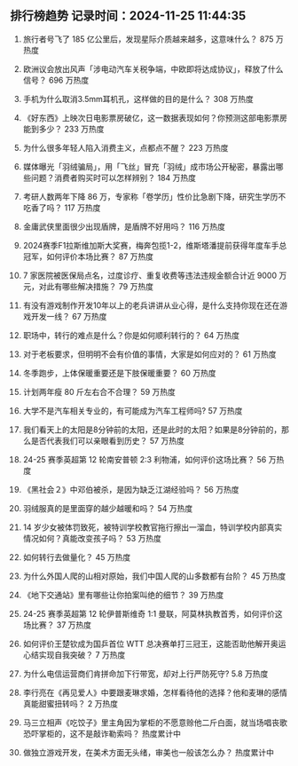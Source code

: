 
## 排行榜趋势 记录时间：2024-11-25 11:44:35
  
  1. 旅行者号飞了 185 亿公里后，发现星际介质越来越多，这意味什么？ 875 万热度
    
  2. 欧洲议会放出风声「涉电动汽车关税争端，中欧即将达成协议」，释放了什么信号？ 696 万热度
    
  3. 手机为什么取消3.5mm耳机孔，这样做的目的是什么？ 308 万热度
    
  4. 《好东西》上映次日电影票房破亿，这一数据表现如何？你预测这部电影票房能到多少？ 233 万热度
    
  5. 为什么很多年轻人陷入消费主义，点都点不醒？ 223 万热度
    
  6. 媒体曝光「羽绒骗局」，用「飞丝」冒充「羽绒」成市场公开秘密，暴露出哪些问题？消费者购买时可以怎样辨别？ 184 万热度
    
  7. 考研人数两年下降 86 万，专家称「卷学历」性价比急剧下降，研究生学历不吃香了吗？ 117 万热度
    
  8. 金庸武侠里面很少出现盾牌，是盾牌不好用吗？ 116 万热度
    
  9. 2024赛季F1拉斯维加斯大奖赛，梅奔包揽1-2，维斯塔潘提前获得年度车手总冠军，如何评价本场比赛？ 87 万热度
    
  10. 7 家医院被医保局点名，过度诊疗、重复收费等违法违规金额合计近 9000 万元，对此有哪些解决措施？ 79 万热度
    
  11. 有没有游戏制作开发10年以上的老兵讲讲从业心得，是什么支持你现在还在游戏开发一线？ 67 万热度
    
  12. 职场中，转行的难点是什么？你是如何顺利转行的？ 64 万热度
    
  13. 对于老板要求，但明明不会有价值的事情，大家是如何应对的？ 61 万热度
    
  14. 冬季跑步，上体保暖重要还是下肢保暖重要？ 60 万热度
    
  15. 计划两年瘦 80 斤左右合不合理？ 59 万热度
    
  16. 大学不是汽车相关专业的，有可能成为汽车工程师吗? 57 万热度
    
  17. 我们看天上的太阳是8分钟前的太阳，还是此时的太阳？如果是8分钟前的，那么是否代表我们可以亲眼看到历史？ 57 万热度
    
  18. 24-25 赛季英超第 12 轮南安普顿 2:3 利物浦，如何评价这场比赛？ 56 万热度
    
  19. 《黑社会２》中邓伯被杀，是因为缺乏江湖经验吗？ 56 万热度
    
  20. 羽绒服真的是里面穿的越少越暖和吗？ 54 万热度
    
  21. 14 岁少女被体罚致死，被特训学校教官拖行擦出一溜血，特训学校内部真实情况如何？真能改变孩子吗？ 53 万热度
    
  22. 如何转行去做量化？ 45 万热度
    
  23. 为什么外国人爬的山相对原始，我们中国人爬的山多数都有台阶？ 45 万热度
    
  24. 《地下交通站》里有哪些让你拍案叫绝的细节？ 39 万热度
    
  25. 24-25 赛季英超第 12 轮伊普斯维奇 1:1 曼联，阿莫林执教首秀，如何评价这场比赛？ 37 万热度
    
  26. 如何评价王楚钦成为国乒首位 WTT 总决赛单打三冠王，这能否助他解开奥运心结实现自我突破？ 7 万热度
    
  27. 为什么电信运营商们肯拼命加下行带宽，却对上行严防死守? 5.8 万热度
    
  28. 李行亮在《再见爱人》中要跟麦琳求婚，怎样看待他的选择？他和麦琳的感情真能甜蜜扭转吗？ 2 万热度
    
  29. 马三立相声《吃饺子》里主角因为掌柜的不愿意赊他二斤白面，就当场唱丧歌恐吓掌柜的，这不是敲诈勒索吗？ 热度累计中
    
  30. 做独立游戏开发，在美术方面无头绪，审美也一般该怎么办？ 热度累计中
    